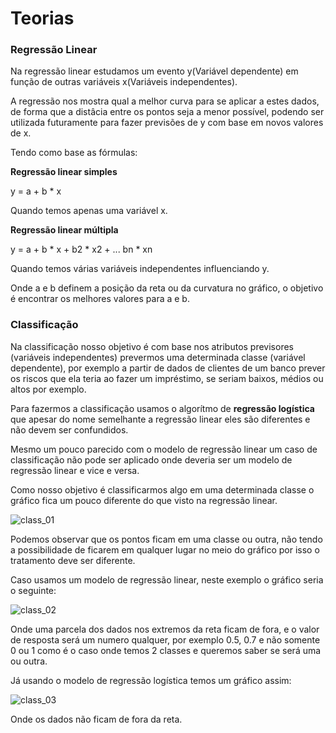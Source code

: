 # Teorias
### Regressão Linear

Na regressão linear estudamos um evento y(Variável dependente) em função de
outras variáveis x(Variáveis independentes).

A regressão nos mostra qual a melhor curva para se aplicar a estes dados, de
forma que a distâcia entre os pontos seja a menor possível, podendo ser
utilizada futuramente para fazer previsões de y com base em novos valores de x.

Tendo como base as fórmulas:

**Regressão linear simples**

y = a + b * x

Quando temos apenas uma variável x.

**Regressão linear múltipla**

y = a + b * x + b2 * x2 + ... bn * xn

Quando temos várias variáveis independentes influenciando y.

Onde a e b definem a posição da reta ou da curvatura no gráfico, o objetivo é
encontrar os melhores valores para a e b.

### Classificação

Na classificação nosso objetivo é com base nos atributos previsores (variáveis
independentes) prevermos uma determinada classe (variável dependente), por exemplo 
a partir de dados de clientes de um banco prever os riscos que ela teria ao fazer 
um impréstimo, se seriam baixos, médios ou altos por exemplo.

Para fazermos a classificação usamos o algorítmo de **regressão logística** que
apesar do nome semelhante a regressão linear eles são diferentes e não devem ser
confundidos.

Mesmo um pouco parecido com o modelo de regressão linear um caso de classificação
não pode ser aplicado onde deveria ser um modelo de regressão linear e vice e versa.

Como nosso objetivo é classificarmos algo em uma determinada classe o gráfico
fica um pouco diferente do que visto na regressão linear.

![class_01](https://user-images.githubusercontent.com/48635609/69289111-45cc1480-0bda-11ea-8752-b8f0f47bc335.PNG)

Podemos observar que os pontos ficam em uma classe ou outra, não tendo a possibilidade
de ficarem em qualquer lugar no meio do gráfico por isso o tratamento deve ser diferente.

Caso usamos um modelo de regressão linear, neste exemplo o gráfico seria o seguinte:

![class_02](https://user-images.githubusercontent.com/48635609/69289653-00104b80-0bdc-11ea-9ef3-6387e365f836.PNG)

Onde uma parcela dos dados nos extremos da reta ficam de fora, e o valor de resposta
será um numero qualquer, por exemplo 0.5, 0.7 e não somente 0 ou 1 como é o caso onde 
temos 2 classes e queremos saber se será uma ou outra.

Já usando o modelo de regressão logística temos um gráfico assim:

![class_03](https://user-images.githubusercontent.com/48635609/69290070-6e094280-0bdd-11ea-82c4-a1ee6addcd60.PNG)

Onde os dados não ficam de fora da reta.










